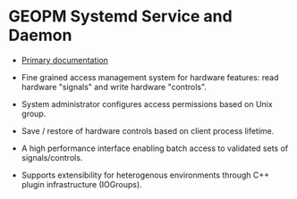 GEOPM Systemd Service and Daemon
================================

* [Primary documentation](https://geopm.github.io)

* Fine grained access management system for hardware features: read
  hardware "signals" and write hardware "controls".

* System administrator configures access permissions based on Unix
  group.

* Save / restore of hardware controls based on client process lifetime.

* A high performance interface enabling batch access to validated sets
  of signals/controls.

* Supports extensibility for heterogenous environments through C++
  plugin infrastructure (IOGroups).
